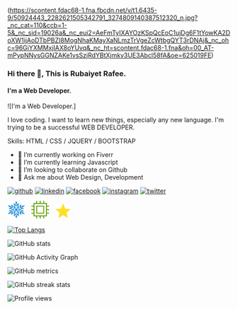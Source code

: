 (https://scontent.fdac68-1.fna.fbcdn.net/v/t1.6435-9/50924443_2282621505342791_3274809140387512320_n.jpg?_nc_cat=110&ccb=1-5&_nc_sid=19026a&_nc_eui2=AeFmTyIXAYOzKSpQcEoC1ujDg6F1tYowKA2DoXW1ijAoDTbPBZI8MogNhaKMayXaNLmzTrVgeZcWtbgQYT3rDNAj&_nc_ohc=96GiYXMMxjIAX8oYUvq&_nc_ht=scontent.fdac68-1.fna&oh=00_AT-mPypNNysGGNZAKe1vsSzjRdYBtXjmkv3UE3Abcl58fA&oe=625019FE)

### Hi there 👋, This is Rubaiyet Rafee.
#### I'm a Web Developer.
![I'm a Web Developer.]

I love coding. I want to learn new things, especially any new language. I'm trying to be a successful WEB DEVELOPER.

Skills: HTML / CSS / JQUERY / BOOTSTRAP

- 🔭 I’m currently working on Fiverr 
- 🌱 I’m currently learning Javascript 
- 👯 I’m looking to collaborate on Github 
- 💬 Ask me about Web Design, Development 


[<img src='https://cdn.jsdelivr.net/npm/simple-icons@3.0.1/icons/github.svg' alt='github' height='40'>](https://github.com/Rubaiyet-Rafee)  [<img src='https://cdn.jsdelivr.net/npm/simple-icons@3.0.1/icons/linkedin.svg' alt='linkedin' height='40'>](https://www.linkedin.com/in/Rubaiyet/)  [<img src='https://cdn.jsdelivr.net/npm/simple-icons@3.0.1/icons/facebook.svg' alt='facebook' height='40'>](https://www.facebook.com/rubaiyetrafee)  [<img src='https://cdn.jsdelivr.net/npm/simple-icons@3.0.1/icons/instagram.svg' alt='instagram' height='40'>](https://www.instagram.com/Rubaiyet/)  [<img src='https://cdn.jsdelivr.net/npm/simple-icons@3.0.1/icons/twitter.svg' alt='twitter' height='40'>](https://twitter.com/Rubaiyet)  

<a href='https://archiveprogram.github.com/'><img src='https://raw.githubusercontent.com/acervenky/animated-github-badges/master/assets/acbadge.gif' width='40' height='40'></a> <a href='https://docs.github.com/en/developers'><img src='https://raw.githubusercontent.com/acervenky/animated-github-badges/master/assets/devbadge.gif' width='40' height='40'></a> <a href='https://stars.github.com/'><img src='https://raw.githubusercontent.com/acervenky/animated-github-badges/master/assets/starbadge.gif' width='35' height='35'></a> 

[![Top Langs](https://github-readme-stats.vercel.app/api/top-langs/?username=Rubaiyet-Rafee)](https://github.com/anuraghazra/github-readme-stats)

![GitHub stats](https://github-readme-stats.vercel.app/api?username=Rubaiyet-Rafee&show_icons=true&count_private=true)  

![GitHub Activity Graph](https://activity-graph.herokuapp.com/graph?username=Rubaiyet-Rafee)  

![GitHub metrics](https://metrics.lecoq.io/Rubaiyet-Rafee)  

![GitHub streak stats](https://github-readme-streak-stats.herokuapp.com/?user=Rubaiyet-Rafee)  

![Profile views](https://gpvc.arturio.dev/Rubaiyet-Rafee)  
